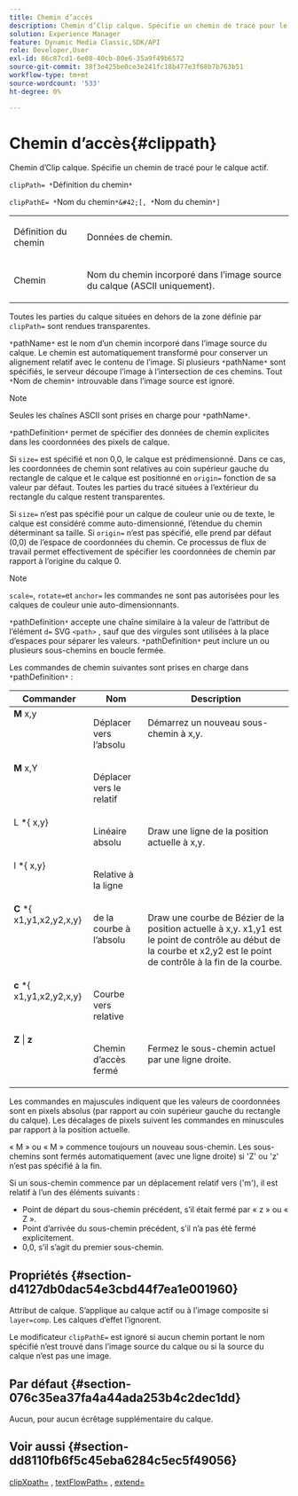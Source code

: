 ```yaml
---
title: Chemin d’accès
description: Chemin d’Clip calque. Spécifie un chemin de tracé pour le calque actif.
solution: Experience Manager
feature: Dynamic Media Classic,SDK/API
role: Developer,User
exl-id: 86c87cd1-6e08-40cb-80e6-35a9f49b6572
source-git-commit: 38f3e425be0ce3e241fc18b477e3f68b7b763b51
workflow-type: tm+mt
source-wordcount: '533'
ht-degree: 0%

---
```


# Chemin d’accès{#clippath}

Chemin d’Clip calque. Spécifie un chemin de tracé pour le calque actif.

`clipPath= *`Définition du chemin`*`

`clipPathE= *`Nom du chemin`*&#42;[, *`Nom du chemin`*]`

<table id="simpletable_275E2A5FAB804C6388BD110D2ACA3C82"> 
 <tr class="strow"> 
  <td class="stentry"> <p><span class="codeph"><span class="varname"> Définition du</span> chemin </span> </p> </td> 
  <td class="stentry"> <p>Données de chemin. </p></td> 
 </tr> 
 <tr class="strow"> 
  <td class="stentry"> <p><span class="codeph"><span class="varname"> Chemin</span></span> </p> </td> 
  <td class="stentry"> <p>Nom du chemin incorporé dans l’image source du calque (ASCII uniquement). </p></td> 
 </tr> 
</table>

Toutes les parties du calque situées en dehors de la zone définie par `clipPath=` sont rendues transparentes.

`*`pathName`*` est le nom d’un chemin incorporé dans l’image source du calque. Le chemin est automatiquement transformé pour conserver un alignement relatif avec le contenu de l’image. Si plusieurs `*`pathName`*` sont spécifiés, le serveur découpe l’image à l’intersection de ces chemins. Tout `*`Nom de chemin`*` introuvable dans l’image source est ignoré.

>[!NOTE]
>
>Seules les chaînes ASCII sont prises en charge pour `*`pathName`*`.

`*`pathDefinition`*` permet de spécifier des données de chemin explicites dans les coordonnées des pixels de calque.

Si `size=` est spécifié et non 0,0, le calque est prédimensionné. Dans ce cas, les coordonnées de chemin sont relatives au coin supérieur gauche du rectangle de calque et le calque est positionné en `origin=` fonction de sa valeur par défaut. Toutes les parties du tracé situées à l’extérieur du rectangle du calque restent transparentes.

Si `size=` n’est pas spécifié pour un calque de couleur unie ou de texte, le calque est considéré comme auto-dimensionné, l’étendue du chemin déterminant sa taille. Si `origin=` n’est pas spécifié, elle prend par défaut (0,0) de l’espace de coordonnées du chemin. Ce processus de flux de travail permet effectivement de spécifier les coordonnées de chemin par rapport à l’origine du calque 0.

>[!NOTE]
>
>`scale=`, `rotate=`et `anchor=` les commandes ne sont pas autorisées pour les calques de couleur unie auto-dimensionnants.

`*`pathDefinition`*` accepte une chaîne similaire à la valeur de l’attribut de l’élément `d=` SVG `<path>` , sauf que des virgules sont utilisées à la place d’espaces pour séparer les valeurs. `*`pathDefinition`*` peut inclure un ou plusieurs sous-chemins en boucle fermée.

Les commandes de chemin suivantes sont prises en charge dans `*`pathDefinition`*` :

<table id="table_A74DD7A48B1C417D9D4BA46BECEAB981"> 
 <thead> 
  <tr> 
   <th class="entry"> <b> Commander</b> </th> 
   <th class="entry"> <b> Nom</b> </th> 
   <th class="entry"> <b> Description</b> </th> 
  </tr> 
 </thead>
 <tbody> 
  <tr valign="top"> 
   <td> <b> M</b> <span class="varname"> x,y</span> </td> 
   <td> <p> Déplacer vers l’absolu </p> </td> 
   <td> <p> Démarrez un nouveau sous-chemin à x,y. </p> </td> 
  </tr> 
  <tr valign="top"> 
   <td> <b> M</b> <span class="varname"> x,Y</span> </td> 
   <td> <p> Déplacer vers le relatif </p> </td> 
  </tr> 
  <tr valign="top"> 
   <td> <b></b> L *{<span class="varname"> x,y</span>} </td> 
   <td> <p> Linéaire absolu </p> </td> 
   <td> <p> Draw une ligne de la position actuelle à x,y. </p> </td> 
  </tr> 
  <tr valign="top"> 
   <td> <b></b> l *{<span class="varname"> x,y</span>} </td> 
   <td> <p> Relative à la ligne </p> </td> 
  </tr> 
  <tr valign="top"> 
   <td> <b> C</b> *{<span class="varname"> x1,y1,x2,y2,x,y</span>} </td> 
   <td> <p> de la courbe à l’absolu </p> </td> 
   <td> <p> Draw une courbe de Bézier de la position actuelle à x,y. x1,y1 est le point de contrôle au début de la courbe et x2,y2 est le point de contrôle à la fin de la courbe. </p> </td> 
  </tr> 
  <tr valign="top"> 
   <td> <b> c</b> *{<span class="varname"> x1,y1,x2,y2,x,y</span>} </td> 
   <td> <p> Courbe vers relative </p> </td> 
  </tr> 
  <tr valign="top"> 
   <td> <b> Z</b> | <b>z</b> </td> 
   <td> <p> Chemin d’accès fermé </p> </td> 
   <td> <p> Fermez le sous-chemin actuel par une ligne droite. </p> </td> 
  </tr> 
 </tbody> 
</table>

Les commandes en majuscules indiquent que les valeurs de coordonnées sont en pixels absolus (par rapport au coin supérieur gauche du rectangle du calque). Les décalages de pixels suivent les commandes en minuscules par rapport à la position actuelle.

« M » ou « M » commence toujours un nouveau sous-chemin. Les sous-chemins sont fermés automatiquement (avec une ligne droite) si &#39;Z&#39; ou &#39;z&#39; n’est pas spécifié à la fin.

Si un sous-chemin commence par un déplacement relatif vers (&#39;m&#39;), il est relatif à l’un des éléments suivants :

* Point de départ du sous-chemin précédent, s’il était fermé par « z » ou « Z ».
* Point d’arrivée du sous-chemin précédent, s’il n’a pas été fermé explicitement.
* 0,0, s’il s’agit du premier sous-chemin.

## Propriétés {#section-d4127db0dac54e3cbd44f7ea1e001960}

Attribut de calque. S’applique au calque actif ou à l’image composite si `layer=comp`. Les calques d’effet l’ignorent.

Le modificateur `clipPathE=` est ignoré si aucun chemin portant le nom spécifié n’est trouvé dans l’image source du calque ou si la source du calque n’est pas une image.

## Par défaut {#section-076c35ea37fa4a44ada253b4c2dec1dd}

Aucun, pour aucun écrêtage supplémentaire du calque.

## Voir aussi {#section-dd8110fb6f5c45eba6284c5ec5f49056}

[clipXpath=](../../../../../is-api/http-ref/image-serving-api-ref/c-http-protocol-reference/c-command-reference/r-clipxpath.md#reference-17e5e4da3e044943af8f963f58a45f53) , [textFlowPath=](../../../../../is-api/http-ref/image-serving-api-ref/c-http-protocol-reference/c-command-reference/r-textflowpath.md#reference-0b8d9493d71342f0b6a64a6d221584ef) , [extend=](../../../../../is-api/http-ref/image-serving-api-ref/c-http-protocol-reference/c-command-reference/r-extend.md#reference-7e9156beb285459d830e2d56782a74ac)

